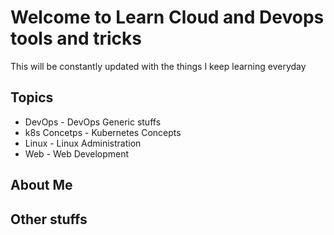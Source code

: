 # Welcome to Learn Cloud and Devops tools and tricks

This will be constantly updated with the things I keep learning everyday

## Topics

* DevOps - DevOps Generic stuffs
* k8s Concetps - Kubernetes Concepts
* Linux - Linux Administration
* Web - Web Development

## About Me


## Other stuffs
